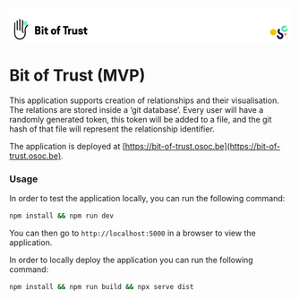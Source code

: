 ![Banner](https://raw.githubusercontent.com/oSoc20/bit-of-trust/master/img/banner.png)

# Bit of Trust (MVP)

This application supports creation of relationships and their visualisation. The relations are
stored inside a ‘git database’. Every user will have a randomly generated token, this token will be
added to a file, and the git hash of that file will represent the relationship identifier.

The application is deployed at [https://bit-of-trust.osoc.be](https://bit-of-trust.osoc.be).

### Usage

In order to test the application locally, you can run the following command:
```bash
npm install && npm run dev
```
You can then go to `http://localhost:5000` in a browser to view the application.

In order to locally deploy the application you can run the following command:
```bash
npm install && npm run build && npx serve dist
```
